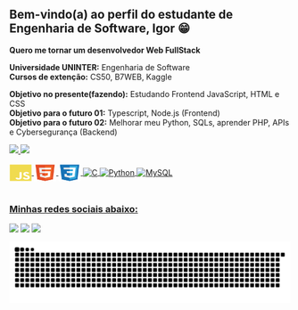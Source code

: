 ## Bem-vindo(a) ao perfil do estudante de Engenharia de Software, Igor 😁

<p><strong>Quero me tornar um desenvolvedor Web FullStack</strong> </p>
<p><strong>Universidade UNINTER:</strong>  Engenharia de Software<br>
<strong>Cursos de extenção:</strong>  CS50, B7WEB, Kaggle</p>

 
<strong>Objetivo no presente(fazendo):</strong> Estudando Frontend JavaScript, HTML e CSS<br>
<strong>Objetivo para o futuro 01:</strong> Typescript, Node.js (Frontend)<br>
<strong>Objetivo para o futuro 02:</strong> Melhorar meu Python, SQLs, aprender PHP, APIs e Cybersegurança (Backend)</p>


 <div>
   <a href="https://github.com/Ressuscitado">
   <img height="180em" src="https://github-readme-stats.vercel.app/api?username=Ressuscitado&show_icons=true&theme=tokyonight&include_all_commits=true&count_private=true"/>
   <img height="180em" src="https://github-readme-stats.vercel.app/api/top-langs/?username=Ressuscitado&layout=compact&langs_count=6&theme=tokyonight"/>

</div>
<div style="display: inline_block"><br>
  <img align="center" alt="Js" height="30" width="40" src="https://raw.githubusercontent.com/devicons/devicon/master/icons/javascript/javascript-plain.svg">
  <img align="center" alt="HTML" height="30" width="40" src="https://raw.githubusercontent.com/devicons/devicon/master/icons/html5/html5-original.svg">
  <img align="center" alt="CSS" height="30" width="40" src="https://raw.githubusercontent.com/devicons/devicon/master/icons/css3/css3-original.svg">
  <img align="center" alt="C" height="30" width="40" src="https://cdn.jsdelivr.net/gh/devicons/devicon/icons/c/c-original.svg">
  <img align="center" alt="Python" height="30" width="40" src="https://cdn.jsdelivr.net/gh/devicons/devicon/icons/python/python-original.svg">
  <img align="center" alt="MySQL" height="30" width="40" src="https://cdn.jsdelivr.net/gh/devicons/devicon/icons/mysql/mysql-original.svg">       
</div>
 
 <br>
 
  ### Minhas redes sociais abaixo:
 
<div> 
  
 <a href="https://discord.gg/3HCyseks3S" target="_blank"><img src="https://img.shields.io/badge/Discord-7289DA?style=for-the-badge&logo=discord&logoColor=white" target="_blank"></a> 
  <a href = "mailto:igorengenheirodesoftware@gmail.com"><img src="https://img.shields.io/badge/-Gmail-%23333?style=for-the-badge&logo=gmail&logoColor=white" target="_blank"></a>
  <a href="https://www.linkedin.com/in/igor-bahia-823b16204/" target="_blank"><img src="https://img.shields.io/badge/-LinkedIn-%230077B5?style=for-the-badge&logo=linkedin&logoColor=white" target="_blank"></a> 
 
 ![Snake animation](https://github.com/Ressuscitado/Ressuscitado/blob/output/github-contribution-grid-snake.svg)

</div>
